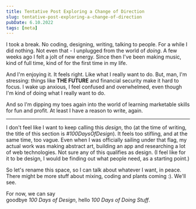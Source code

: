 ```yaml
---
title: Tentative Post Exploring a Change of Direction
slug: tentative-post-exploring-a-change-of-direction
pubDate: 6.10.2022
tags: [meta]
---
```


I took a break. No coding, designing, writing, talking to people. For a while I did nothing. Not even that - I unplugged from the world of _doing_. A few weeks ago I felt a jolt of new energy. Since then I've been making music, kind of full time, kind of for the first time in my life.

And I'm enjoying it. It feels right. Like what I really want to do. But, man, I'm stressing: things like **THE FUTURE** and financial security make it hard to focus. I wake up anxious, I feel confused and overwhelmed, even though I'm kind of doing what I really want to do.

And so I'm dipping my toes again into the world of learning marketable skills for fun and profit. At least I have a reason to write, again.

---

I don't feel like I want to keep calling this _design_, tho (at the time of writing, the title of this section is _#100DaysOfDesign_). It feels too stifling, and at the same time, too vague. Even when I was officially sailing under that flag, my actual work was making abstract art, building an app and researching a lot of web technologies. Not sure any of this qualifies as design. (I feel like for it to be design, I would be finding out what people need, as a starting point.)

So let's rename this space, so I can talk about whatever I want, in peace. There might be more stuff about mixing, coding and plants coming :). We'll see.

For now, we can say\
goodbye _100 Days of Design_,
hello _100 Days of Doing Stuff_.
